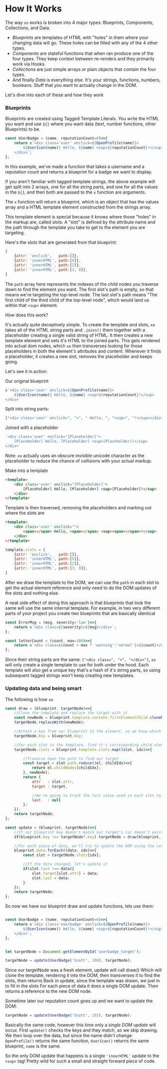# How It Works



The way `xo` works is broken into 4 major types: Blueprints, Components, Collections, and Data.

- *Blueprints* are templates of HTML with "holes" in them where your changing data will go. These holes can be filled with any of the 4 other types.
- *Components* are stateful functions that when ran produce one of the four types. They keep context between re-renders and they primarily work via Hooks.
- *Collections* are just simple arrays or plain objects that contain the four types.
- And finally *Data* is everything else. It's your strings, functions, numbers, booleans. Stuff that you want to actually change in the DOM.


Let's dive into each of these and how they work


### Blueprints


Blueprints are created using Tagged Template Literals. You write the HTML you want and use `${}` where you want data (text, number functions, other Blueprints) to be.

```js
const UserBadge = (name, reputationCount=0)=>{
	return x`<div class='user' onclick=${OpenProfile(name)}>
		${UserIcon(name)} Hello, ${name} <sup>${reputationCount}!</sup>
	</div>`;
};
```

In this example, we've made a function that takes a username and a reputation count and returns a blueprint for a badge we want to display.



If you aren't familiar with tagged template strings, the above example will get split into 2 arrays, one for all the string parts, and one for all the values in the `${}`, and then both are passed to the `x` function are arguments.

The `x` function will return a blueprint, which is an object that has the values array and a HTML template element constructed from the strings array.


This template element is special because it knows where those "holes" in the markup are, called slots. A "slot" is defined by the attribute name and the path through the template you take to get to the element you are targeting.

Here's the slots that are generated from that blueprint:

```js
[
	{attr: 'onclick',   path:[]},
	{attr: 'innerHTML', path:[0]},
	{attr: 'innerHTML', path:[2]},
	{attr: 'innerHTML', path:[3, 0]},
]
```

The `path` array here represents the indexes of the child nodes you traverse down to find the element you want. The first slot's path is empty, so that means we're targeting the top-level node. The last slot's path means "The first child of the third child of the top-level node", which would land us within that `<sup>` element.





How does this work?

It's actually quite deceptively simple. To create the template and slots, `xo` takes all of the HTML string parts and `.joins()` them together with a placeholder creating a single valid string of HTML. It then creates a new template element and sets it's HTML to the joined parts. This gets rendered into actual dom nodes, which `xo` then transverses looking for those placeholders in both the element's attributes and content. Whenever it finds a placeholder, it creates a new slot, removes the placeholder and keeps going.

Let's see it in action:


Our original blueprint
```js
x`<div class='user' onclick=${OpenProfile(name)}>
	${UserIcon(name)} Hello, ${name} <sup>${reputationCount}!</sup>
</div>`
```

Split into string parts:

```js
["<div class='user' onclick=", ">", " Hello, ", "<sup>", "!</sup></div>"]
```

Joined with a placeholder
```js
`<div class='user' onclick="[Placeholder]">
	[Placeholder] Hello, [Placeholder] <sup>[Placeholder]!</sup>
</div>`
```
Note: `xo` actually uses an obscure invisible unicode character as the placeholder to reduce the chance of collisions with your actual markup.


Make into a template
```html
<template>
	<div class='user' onclick="[Placeholder]">
		[Placeholder] Hello, [Placeholder] <sup>[Placeholder]!</sup>
	</div>
</template>
```

Template is then traversed, removing the placeholders and marking out where the slots are
```html
<template>
	<div class='user' onclick="">
		<span></span> Hello, <span></span> <sup><span></span>!</sup>
	</div>
</template>
```

```js
template.slots = [
	{attr: 'onclick',   path:[]},
	{attr: 'innerHTML', path:[0]},
	{attr: 'innerHTML', path:[2]},
	{attr: 'innerHTML', path:[3, 0]},
]
```


After we draw the template to the DOM, we can use the `path` in each slot to get the actual element reference and only need to do the DOM updates of the slots and nothing else.


A neat side effect of doing this approach is that blueprints that look the same will use the same internal template. For example, in two very different parts of your project you create two blueprints that are basically identical

```js
const ErrorMsg = (msg, severity='low')=>{
	return x`<div class=${severity}>${msg}</div>`;
};

const letterCount = (count, max=100)=>{
	return x`<div class=${count > max ? 'warning':'normal'}>${count}</div>`;
};
```
Since their string parts are the same: `["<div class=", ">", "</div>"]`, `xo` will only create a single template to use for both under the hood. Each template will also get a unique key that's a hash of it's string parts, so using subsequent tagged strings won't keep creating new templates.







### Updating data and being smart


The following is how `xo`







```js
const draw = (blueprint, targetNode)=>{
	//Clone the template and replace the target with it
	const newNode = blueprint.template.content.firstElementChild.cloneNode(true); //Whew! what a mouthful
	targetNode.replaceWith(newNode);

	//Attach a key from our blueprint to the element, so we know which template was used
	targetNode.key = blueprint.key;

	//For each slot in the template, find it's corresponding child element
	targetNode.slots = blueprint.template.slots.map((slot, idx)=>{

		//Traverse down the path to find our target
		const target = slot.path.reduce((el, childIdx)=>{
			return el.childNodes[childIdx];
		}, newNode);
		return {
			attr   : slot.attr,
			target : target,

			//We're going to track the last value used in each slot to limit DOM updates
			last   : null
		};
	});
	return targetNode;
};

const update = (blueprint, targetNode)=>{
	//If our blueprint key doesn't match our target's (or doesn't exist) we'll need to clone and draw our template first
	if(blueprint.key !== targetNode?.key) targetNode = draw(blueprint, targetNode);

	//For each piece of data, we'll try to update the DOM using the corresponding slot.
	blueprint.data.forEach((data, idx)=>{
		const slot = targetNode.slots[idx];

		//If the data changed, let's update it
		if(slot.last !== data){
			slot.target[slot.attr] = data;
			slot.last = data;
		}
	});
	return targetNode;
};
```

So now we have our blueprint draw and update functions, lets use them:

```js

const UserBadge = (name, reputationCount=0)=>{
	return x`<div class='userbadge' onclick=${OpenProfile(name)}>
		${UserIcon(name)} Hello, ${name} <sup>${reputationCount}!</sup>
	</div>`;
};


let targetNode = Document.getElementById('userbadge_target');

targetNode = update(UserBadge('Scott', 100), targetNode);

```


Since our targetNode was a fresh element, update will call draw() Which will clone the template, rendering it into the DOM,  then transverses it to find the slots, then returns Back in update, since the template was drawn, we just in to fill in the slots For each piece of data it does a single DOM update. Then returns a reference to the new DOM node.



Sometime later our reputation count goes up and we want to update the DOM:

```js
targetNode = update(UserBadge('Scott', 101), targetNode);
```

Basically the same code, however this time only a _single DOM update_ will occur. First `update()` checks the keys and they match, so we skip drawing. We then loop over the data, but since the name didn't change:
`OpenProfile()` returns the same function, `UserIcon()` returns the same blueprint, `name` is the same.

So the only DOM update that happens is a single `'innerHTML'` update to the `<sup>` tag! Pretty wild for such a small and straight forward piece of code.